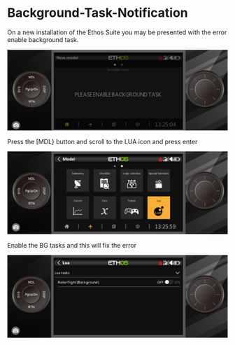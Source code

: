 # Background-Task-Notification
On a new installation of the Ethos Suite you may be presented with the error enable background task.

![image](Background.jpg)

Press the [MDL} button and scroll to the LUA icon and press enter

![image](Background-1.jpg)

Enable the BG tasks and this will fix the error

![image](Background-2.jpg)
